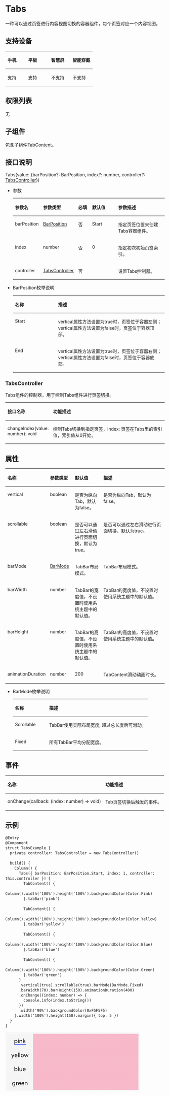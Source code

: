 # Tabs<a name="ZH-CN_TOPIC_0000001166728941"></a>

一种可以通过页签进行内容视图切换的容器组件，每个页签对应一个内容视图。

## 支持设备<a name="section322851519172"></a>

<a name="table857714145377"></a>
<table><thead align="left"><tr id="row55778146373"><th class="cellrowborder" valign="top" width="23.66106080206986%" id="mcps1.1.5.1.1"><p id="p7577141417376"><a name="p7577141417376"></a><a name="p7577141417376"></a>手机</p>
</th>
<th class="cellrowborder" valign="top" width="26.3130659767141%" id="mcps1.1.5.1.2"><p id="p487719816463"><a name="p487719816463"></a><a name="p487719816463"></a>平板</p>
</th>
<th class="cellrowborder" valign="top" width="24.63130659767141%" id="mcps1.1.5.1.3"><p id="p135771614203720"><a name="p135771614203720"></a><a name="p135771614203720"></a>智慧屏</p>
</th>
<th class="cellrowborder" valign="top" width="25.39456662354463%" id="mcps1.1.5.1.4"><p id="p25772014133712"><a name="p25772014133712"></a><a name="p25772014133712"></a>智能穿戴</p>
</th>
</tr>
</thead>
<tbody><tr id="row8578151423715"><td class="cellrowborder" valign="top" width="23.66106080206986%" headers="mcps1.1.5.1.1 "><p id="p65782014203718"><a name="p65782014203718"></a><a name="p65782014203718"></a>支持</p>
</td>
<td class="cellrowborder" valign="top" width="26.3130659767141%" headers="mcps1.1.5.1.2 "><p id="p148771182469"><a name="p148771182469"></a><a name="p148771182469"></a>支持</p>
</td>
<td class="cellrowborder" valign="top" width="24.63130659767141%" headers="mcps1.1.5.1.3 "><p id="p45783141377"><a name="p45783141377"></a><a name="p45783141377"></a>不支持</p>
</td>
<td class="cellrowborder" valign="top" width="25.39456662354463%" headers="mcps1.1.5.1.4 "><p id="p11578161443718"><a name="p11578161443718"></a><a name="p11578161443718"></a>不支持</p>
</td>
</tr>
</tbody>
</table>

## 权限列表<a name="section988262631714"></a>

无

## 子组件<a name="section5989144051714"></a>

包含子组件[TabContent](ts-container-tabcontent.md)。

## 接口说明<a name="section97451749121712"></a>

Tabs\(value: \{barPosition?: BarPosition, index?: number, controller?:  [TabsController](#section104288910399)\}\)

-   参数

    <a name="table193606194544"></a>
    <table><thead align="left"><tr id="row536071910541"><th class="cellrowborder" valign="top" width="16.11%" id="mcps1.1.6.1.1"><p id="p436112199544"><a name="p436112199544"></a><a name="p436112199544"></a>参数名</p>
    </th>
    <th class="cellrowborder" valign="top" width="19.3%" id="mcps1.1.6.1.2"><p id="p19361319115410"><a name="p19361319115410"></a><a name="p19361319115410"></a>参数类型</p>
    </th>
    <th class="cellrowborder" valign="top" width="9.77%" id="mcps1.1.6.1.3"><p id="p9361201975417"><a name="p9361201975417"></a><a name="p9361201975417"></a>必填</p>
    </th>
    <th class="cellrowborder" valign="top" width="18.6%" id="mcps1.1.6.1.4"><p id="p43611199542"><a name="p43611199542"></a><a name="p43611199542"></a>默认值</p>
    </th>
    <th class="cellrowborder" valign="top" width="36.22%" id="mcps1.1.6.1.5"><p id="p1136141975419"><a name="p1136141975419"></a><a name="p1136141975419"></a>参数描述</p>
    </th>
    </tr>
    </thead>
    <tbody><tr id="row10361101915545"><td class="cellrowborder" valign="top" width="16.11%" headers="mcps1.1.6.1.1 "><p id="p1361119155417"><a name="p1361119155417"></a><a name="p1361119155417"></a>barPosition</p>
    </td>
    <td class="cellrowborder" valign="top" width="19.3%" headers="mcps1.1.6.1.2 "><p id="p8361181913548"><a name="p8361181913548"></a><a name="p8361181913548"></a><a href="#li15340346135115">BarPosition</a></p>
    </td>
    <td class="cellrowborder" valign="top" width="9.77%" headers="mcps1.1.6.1.3 "><p id="p153611119195411"><a name="p153611119195411"></a><a name="p153611119195411"></a>否</p>
    </td>
    <td class="cellrowborder" valign="top" width="18.6%" headers="mcps1.1.6.1.4 "><p id="p1436114193546"><a name="p1436114193546"></a><a name="p1436114193546"></a>Start</p>
    </td>
    <td class="cellrowborder" valign="top" width="36.22%" headers="mcps1.1.6.1.5 "><p id="p328155017218"><a name="p328155017218"></a><a name="p328155017218"></a>指定页签位置来创建Tabs容器组件。</p>
    </td>
    </tr>
    <tr id="row1860154012417"><td class="cellrowborder" valign="top" width="16.11%" headers="mcps1.1.6.1.1 "><p id="p108611240343"><a name="p108611240343"></a><a name="p108611240343"></a>index</p>
    </td>
    <td class="cellrowborder" valign="top" width="19.3%" headers="mcps1.1.6.1.2 "><p id="p17861154015414"><a name="p17861154015414"></a><a name="p17861154015414"></a>number</p>
    </td>
    <td class="cellrowborder" valign="top" width="9.77%" headers="mcps1.1.6.1.3 "><p id="p986119408419"><a name="p986119408419"></a><a name="p986119408419"></a>否</p>
    </td>
    <td class="cellrowborder" valign="top" width="18.6%" headers="mcps1.1.6.1.4 "><p id="p1186174019416"><a name="p1186174019416"></a><a name="p1186174019416"></a>0</p>
    </td>
    <td class="cellrowborder" valign="top" width="36.22%" headers="mcps1.1.6.1.5 "><p id="p986110401845"><a name="p986110401845"></a><a name="p986110401845"></a>指定初次初始页签索引。</p>
    </td>
    </tr>
    <tr id="row1559133357"><td class="cellrowborder" valign="top" width="16.11%" headers="mcps1.1.6.1.1 "><p id="p19591536520"><a name="p19591536520"></a><a name="p19591536520"></a>controller</p>
    </td>
    <td class="cellrowborder" valign="top" width="19.3%" headers="mcps1.1.6.1.2 "><p id="p659116317510"><a name="p659116317510"></a><a name="p659116317510"></a><a href="#section104288910399">TabsController</a></p>
    </td>
    <td class="cellrowborder" valign="top" width="9.77%" headers="mcps1.1.6.1.3 "><p id="p165912037510"><a name="p165912037510"></a><a name="p165912037510"></a>否</p>
    </td>
    <td class="cellrowborder" valign="top" width="18.6%" headers="mcps1.1.6.1.4 ">&nbsp;&nbsp;</td>
    <td class="cellrowborder" valign="top" width="36.22%" headers="mcps1.1.6.1.5 "><p id="p959117310513"><a name="p959117310513"></a><a name="p959117310513"></a>设置Tabs控制器。</p>
    </td>
    </tr>
    </tbody>
    </table>

-   <a name="li15340346135115"></a>BarPosition枚举说明

    <a name="table2319185192616"></a>
    <table><thead align="left"><tr id="row2032019513262"><th class="cellrowborder" valign="top" width="28.360000000000003%" id="mcps1.1.3.1.1"><p id="p7320551132614"><a name="p7320551132614"></a><a name="p7320551132614"></a>名称</p>
    </th>
    <th class="cellrowborder" valign="top" width="71.64%" id="mcps1.1.3.1.2"><p id="p9320951152619"><a name="p9320951152619"></a><a name="p9320951152619"></a>描述</p>
    </th>
    </tr>
    </thead>
    <tbody><tr id="row73201351192611"><td class="cellrowborder" valign="top" width="28.360000000000003%" headers="mcps1.1.3.1.1 "><p id="p10400151015275"><a name="p10400151015275"></a><a name="p10400151015275"></a>Start</p>
    </td>
    <td class="cellrowborder" valign="top" width="71.64%" headers="mcps1.1.3.1.2 "><p id="p12320165115268"><a name="p12320165115268"></a><a name="p12320165115268"></a>vertical属性方法设置为true时，页签位于容器左侧；vertical属性方法设置为false时，页签位于容器顶部。</p>
    </td>
    </tr>
    <tr id="row58043114275"><td class="cellrowborder" valign="top" width="28.360000000000003%" headers="mcps1.1.3.1.1 "><p id="p98043182720"><a name="p98043182720"></a><a name="p98043182720"></a>End</p>
    </td>
    <td class="cellrowborder" valign="top" width="71.64%" headers="mcps1.1.3.1.2 "><p id="p1098012362918"><a name="p1098012362918"></a><a name="p1098012362918"></a>vertical属性方法设置为true时，页签位于容器右侧；vertical属性方法设置为false时，页签位于容器底部。</p>
    </td>
    </tr>
    </tbody>
    </table>


### TabsController<a name="section104288910399"></a>

Tabs组件的控制器，用于控制Tabs组件进行页签切换。

<a name="table18201749144213"></a>
<table><thead align="left"><tr id="row122017496424"><th class="cellrowborder" valign="top" width="26.99%" id="mcps1.1.3.1.1"><p id="p132014497426"><a name="p132014497426"></a><a name="p132014497426"></a>接口名称</p>
</th>
<th class="cellrowborder" valign="top" width="73.00999999999999%" id="mcps1.1.3.1.2"><p id="p1520111494422"><a name="p1520111494422"></a><a name="p1520111494422"></a>功能描述</p>
</th>
</tr>
</thead>
<tbody><tr id="row142019496423"><td class="cellrowborder" valign="top" width="26.99%" headers="mcps1.1.3.1.1 "><p id="p19183105594516"><a name="p19183105594516"></a><a name="p19183105594516"></a>changeIndex(value: number): void</p>
</td>
<td class="cellrowborder" valign="top" width="73.00999999999999%" headers="mcps1.1.3.1.2 "><p id="p122511258467"><a name="p122511258467"></a><a name="p122511258467"></a>控制Tabs切换到指定页签，index: 页签在Tabs里的索引值，索引值从0开始。</p>
</td>
</tr>
</tbody>
</table>

## 属性<a name="section1738516911810"></a>

<a name="table1854mcpsimp"></a>
<table><thead align="left"><tr id="row1861mcpsimp"><th class="cellrowborder" valign="top" width="17.82%" id="mcps1.1.5.1.1"><p id="p1863mcpsimp"><a name="p1863mcpsimp"></a><a name="p1863mcpsimp"></a>名称</p>
</th>
<th class="cellrowborder" valign="top" width="15.840000000000002%" id="mcps1.1.5.1.2"><p id="p1865mcpsimp"><a name="p1865mcpsimp"></a><a name="p1865mcpsimp"></a>参数类型</p>
</th>
<th class="cellrowborder" valign="top" width="19.75%" id="mcps1.1.5.1.3"><p id="p1867mcpsimp"><a name="p1867mcpsimp"></a><a name="p1867mcpsimp"></a>默认值</p>
</th>
<th class="cellrowborder" valign="top" width="46.589999999999996%" id="mcps1.1.5.1.4"><p id="p1869mcpsimp"><a name="p1869mcpsimp"></a><a name="p1869mcpsimp"></a>描述</p>
</th>
</tr>
</thead>
<tbody><tr id="row1879mcpsimp"><td class="cellrowborder" valign="top" width="17.82%" headers="mcps1.1.5.1.1 "><p id="p10537mcpsimp"><a name="p10537mcpsimp"></a><a name="p10537mcpsimp"></a>vertical</p>
</td>
<td class="cellrowborder" valign="top" width="15.840000000000002%" headers="mcps1.1.5.1.2 "><p id="p10539mcpsimp"><a name="p10539mcpsimp"></a><a name="p10539mcpsimp"></a>boolean</p>
</td>
<td class="cellrowborder" valign="top" width="19.75%" headers="mcps1.1.5.1.3 "><p id="p10541mcpsimp"><a name="p10541mcpsimp"></a><a name="p10541mcpsimp"></a>是否为纵向Tab，默认为false。</p>
</td>
<td class="cellrowborder" valign="top" width="46.589999999999996%" headers="mcps1.1.5.1.4 "><p id="p17139154113369"><a name="p17139154113369"></a><a name="p17139154113369"></a>是否为纵向Tab，默认为false。</p>
</td>
</tr>
<tr id="row1888mcpsimp"><td class="cellrowborder" valign="top" width="17.82%" headers="mcps1.1.5.1.1 "><p id="p10544mcpsimp"><a name="p10544mcpsimp"></a><a name="p10544mcpsimp"></a>scrollable</p>
</td>
<td class="cellrowborder" valign="top" width="15.840000000000002%" headers="mcps1.1.5.1.2 "><p id="p10546mcpsimp"><a name="p10546mcpsimp"></a><a name="p10546mcpsimp"></a>boolean</p>
</td>
<td class="cellrowborder" valign="top" width="19.75%" headers="mcps1.1.5.1.3 "><p id="p10548mcpsimp"><a name="p10548mcpsimp"></a><a name="p10548mcpsimp"></a>是否可以通过左右滑动进行页面切换，默认为true。</p>
</td>
<td class="cellrowborder" valign="top" width="46.589999999999996%" headers="mcps1.1.5.1.4 "><p id="p29371214364"><a name="p29371214364"></a><a name="p29371214364"></a>是否可以通过左右滑动进行页面切换，默认为true。</p>
</td>
</tr>
<tr id="row1897mcpsimp"><td class="cellrowborder" valign="top" width="17.82%" headers="mcps1.1.5.1.1 "><p id="p10551mcpsimp"><a name="p10551mcpsimp"></a><a name="p10551mcpsimp"></a>barMode</p>
</td>
<td class="cellrowborder" valign="top" width="15.840000000000002%" headers="mcps1.1.5.1.2 "><p id="p10553mcpsimp"><a name="p10553mcpsimp"></a><a name="p10553mcpsimp"></a><a href="#li386615395316">BarMode</a></p>
</td>
<td class="cellrowborder" valign="top" width="19.75%" headers="mcps1.1.5.1.3 "><p id="p10555mcpsimp"><a name="p10555mcpsimp"></a><a name="p10555mcpsimp"></a>TabBar布局模式。</p>
</td>
<td class="cellrowborder" valign="top" width="46.589999999999996%" headers="mcps1.1.5.1.4 "><p id="p1905mcpsimp"><a name="p1905mcpsimp"></a><a name="p1905mcpsimp"></a>TabBar布局模式。</p>
</td>
</tr>
<tr id="row1906mcpsimp"><td class="cellrowborder" valign="top" width="17.82%" headers="mcps1.1.5.1.1 "><p id="p10558mcpsimp"><a name="p10558mcpsimp"></a><a name="p10558mcpsimp"></a>barWidth</p>
</td>
<td class="cellrowborder" valign="top" width="15.840000000000002%" headers="mcps1.1.5.1.2 "><p id="p10560mcpsimp"><a name="p10560mcpsimp"></a><a name="p10560mcpsimp"></a>number</p>
</td>
<td class="cellrowborder" valign="top" width="19.75%" headers="mcps1.1.5.1.3 "><p id="p10562mcpsimp"><a name="p10562mcpsimp"></a><a name="p10562mcpsimp"></a>TabBar的宽度值，不设置时使用系统主题中的默认值。</p>
</td>
<td class="cellrowborder" valign="top" width="46.589999999999996%" headers="mcps1.1.5.1.4 "><p id="p1914mcpsimp"><a name="p1914mcpsimp"></a><a name="p1914mcpsimp"></a>TabBar的宽度值，不设置时使用系统主题中的默认值。</p>
</td>
</tr>
<tr id="row1915mcpsimp"><td class="cellrowborder" valign="top" width="17.82%" headers="mcps1.1.5.1.1 "><p id="p10565mcpsimp"><a name="p10565mcpsimp"></a><a name="p10565mcpsimp"></a>barHeight</p>
</td>
<td class="cellrowborder" valign="top" width="15.840000000000002%" headers="mcps1.1.5.1.2 "><p id="p10567mcpsimp"><a name="p10567mcpsimp"></a><a name="p10567mcpsimp"></a>number</p>
</td>
<td class="cellrowborder" valign="top" width="19.75%" headers="mcps1.1.5.1.3 "><p id="p10569mcpsimp"><a name="p10569mcpsimp"></a><a name="p10569mcpsimp"></a>TabBar的高度值，不设置时使用系统主题中的默认值。</p>
</td>
<td class="cellrowborder" valign="top" width="46.589999999999996%" headers="mcps1.1.5.1.4 "><p id="p1923mcpsimp"><a name="p1923mcpsimp"></a><a name="p1923mcpsimp"></a>TabBar的高度值，不设置时使用系统主题中的默认值<strong id="b18699431175313"><a name="b18699431175313"></a><a name="b18699431175313"></a>。</strong></p>
</td>
</tr>
<tr id="row195881158686"><td class="cellrowborder" valign="top" width="17.82%" headers="mcps1.1.5.1.1 "><p id="p195883581813"><a name="p195883581813"></a><a name="p195883581813"></a>animationDuration</p>
</td>
<td class="cellrowborder" valign="top" width="15.840000000000002%" headers="mcps1.1.5.1.2 "><p id="p258815586820"><a name="p258815586820"></a><a name="p258815586820"></a>number</p>
</td>
<td class="cellrowborder" valign="top" width="19.75%" headers="mcps1.1.5.1.3 "><p id="p185891858089"><a name="p185891858089"></a><a name="p185891858089"></a>200</p>
</td>
<td class="cellrowborder" valign="top" width="46.589999999999996%" headers="mcps1.1.5.1.4 "><p id="p195891558888"><a name="p195891558888"></a><a name="p195891558888"></a>TabContent滑动动画时长。</p>
</td>
</tr>
</tbody>
</table>

-   <a name="li386615395316"></a>BarMode枚举说明

    <a name="table12144170154116"></a>
    <table><thead align="left"><tr id="row1314430184118"><th class="cellrowborder" valign="top" width="25.2%" id="mcps1.1.3.1.1"><p id="p1614414014416"><a name="p1614414014416"></a><a name="p1614414014416"></a>名称</p>
    </th>
    <th class="cellrowborder" valign="top" width="74.8%" id="mcps1.1.3.1.2"><p id="p1314415074113"><a name="p1314415074113"></a><a name="p1314415074113"></a>描述</p>
    </th>
    </tr>
    </thead>
    <tbody><tr id="row61441505417"><td class="cellrowborder" valign="top" width="25.2%" headers="mcps1.1.3.1.1 "><p id="p191443034117"><a name="p191443034117"></a><a name="p191443034117"></a>Scrollable</p>
    </td>
    <td class="cellrowborder" valign="top" width="74.8%" headers="mcps1.1.3.1.2 "><p id="p121447017412"><a name="p121447017412"></a><a name="p121447017412"></a>TabBar使用实际布局宽度, 超过总长度后可滑动。</p>
    </td>
    </tr>
    <tr id="row20144801418"><td class="cellrowborder" valign="top" width="25.2%" headers="mcps1.1.3.1.1 "><p id="p17145110194110"><a name="p17145110194110"></a><a name="p17145110194110"></a>Fixed</p>
    </td>
    <td class="cellrowborder" valign="top" width="74.8%" headers="mcps1.1.3.1.2 "><p id="p171454015415"><a name="p171454015415"></a><a name="p171454015415"></a>所有TabBar平均分配宽度。</p>
    </td>
    </tr>
    </tbody>
    </table>


## 事件<a name="section6741113101919"></a>

<a name="table1934mcpsimp"></a>
<table><thead align="left"><tr id="row1940mcpsimp"><th class="cellrowborder" colspan="2" valign="top" id="mcps1.1.4.1.1"><p id="p1944mcpsimp"><a name="p1944mcpsimp"></a><a name="p1944mcpsimp"></a>名称</p>
</th>
<th class="cellrowborder" valign="top" id="mcps1.1.4.1.2"><p id="p1946mcpsimp"><a name="p1946mcpsimp"></a><a name="p1946mcpsimp"></a>功能描述</p>
</th>
</tr>
</thead>
<tbody><tr id="row1947mcpsimp"><td class="cellrowborder" colspan="2" valign="top" headers="mcps1.1.4.1.1 "><p id="p1949mcpsimp"><a name="p1949mcpsimp"></a><a name="p1949mcpsimp"></a>onChange(callback: (index: number) =&gt; void)</p>
</td>
<td class="cellrowborder" valign="top" headers="mcps1.1.4.1.2 "><p id="p10594mcpsimp"><a name="p10594mcpsimp"></a><a name="p10594mcpsimp"></a>Tab页签切换后触发的事件。</p>
</td>
</tr>
</tbody>
</table>

## 示例<a name="section1131255321814"></a>

```
@Entry
@Component
struct TabsExample {
  private controller: TabsController = new TabsController()

  build() {
    Column() {
      Tabs({ barPosition: BarPosition.Start, index: 1, controller: this.controller }) {
        TabContent() {
          Column().width('100%').height('100%').backgroundColor(Color.Pink)
        }.tabBar('pink')

        TabContent() {
          Column().width('100%').height('100%').backgroundColor(Color.Yellow)
        }.tabBar('yellow')

        TabContent() {
          Column().width('100%').height('100%').backgroundColor(Color.Blue)
        }.tabBar('blue')

        TabContent() {
          Column().width('100%').height('100%').backgroundColor(Color.Green)
        }.tabBar('green')
      }
      .vertical(true).scrollable(true).barMode(BarMode.Fixed)
      .barWidth(70).barHeight(150).animationDuration(400)
      .onChange((index: number) => {
        console.info(index.toString())
      })
      .width('90%').backgroundColor(0xF5F5F5)
    }.width('100%').height(150).margin({ top: 5 })
  }
}
```

![](figures/Tabs.gif)

